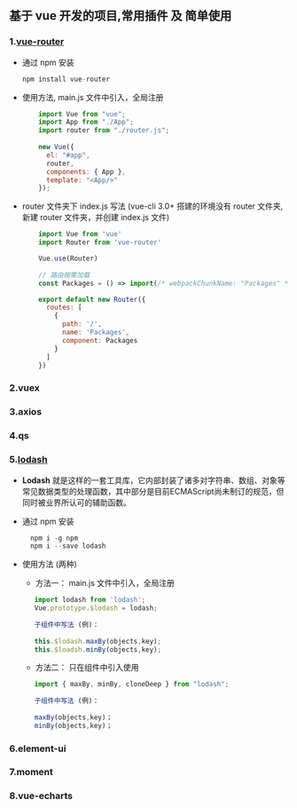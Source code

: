 ## 基于 vue 开发的项目,常用插件 及 简单使用
### 1.[vue-router](https://router.vuejs.org/zh/installation.html)

   + 通过 npm 安装 
   
        ```javascript
        npm install vue-router
        ```
   + 使用方法, main.js 文件中引入，全局注册
  
     ```javascript
         import Vue from "vue";
         import App from "./App";
         import router from "./router.js"; 
         
         new Vue({
           el: "#app",
           router,
           components: { App },
           template: "<App/>"
         });
     ```
   + router 文件夹下 index.js 写法 (vue-cli 3.0+ 搭建的环境没有 router 文件夹,新建 router 文件夹，并创建 index.js 文件)
     
     ```javascript
         import Vue from 'vue'
         import Router from 'vue-router'

         Vue.use(Router)
         
         // 路由按需加载
         const Packages = () => import(/* webpackChunkName: "Packages" */ '@/views/Packages');

         export default new Router({
           routes: [
             {
               path: '/',
               name: 'Packages',
               component: Packages
             }
           ]
         })
     ```
### 2.vuex
### 3.axios
### 4.qs
### 5.[lodash](https://www.lodashjs.com/)

   + **Lodash** 就是这样的一套工具库，它内部封装了诸多对字符串、数组、对象等常见数据类型的处理函数，其中部分是目前ECMAScript尚未制订的规范，但同时被业界所认可的辅助函数。
   
   + 通过 npm 安装
     ```javascript
       npm i -g npm
       npm i --save lodash
     ```
   + 使用方法 (两种)
      + 方法一： main.js 文件中引入，全局注册
      ```javascript
         import lodash from 'lodash';
         Vue.prototype.$lodash = lodash;
         
         子组件中写法 (例)：
         
         this.$lodash.maxBy(objects,key);
         this.$loadsh.minBy(objects,key);
     ```
      + 方法二： 只在组件中引入使用
      ```javascript
         import { maxBy, minBy, cloneDeep } from "lodash";
         
         子组件中写法 (例)：
         
         maxBy(objects,key)；
         minBy(objects,key)；
      ```
### 6.element-ui
### 7.moment
### 8.vue-echarts
